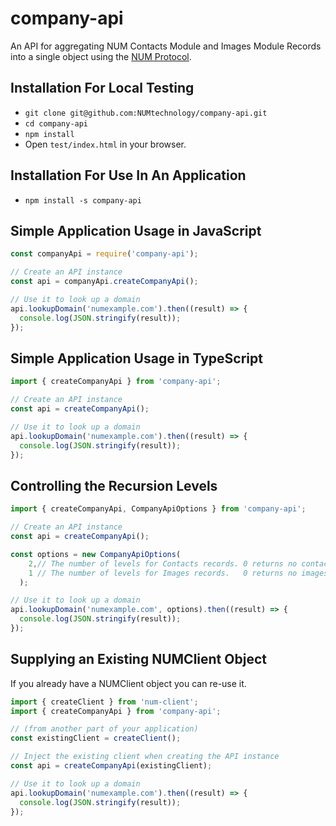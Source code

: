 # company-api

An API for aggregating NUM Contacts Module and Images Module Records into a single object using the [NUM Protocol](https://www.numprotocol.com/).

## Installation For Local Testing

- `git clone git@github.com:NUMtechnology/company-api.git`
- `cd company-api`
- `npm install`
- Open `test/index.html` in your browser.

## Installation For Use In An Application

- `npm install -s company-api`

## Simple Application Usage in JavaScript
```JavaScript
const companyApi = require('company-api');

// Create an API instance
const api = companyApi.createCompanyApi();

// Use it to look up a domain
api.lookupDomain('numexample.com').then((result) => {
  console.log(JSON.stringify(result));
});
```
## Simple Application Usage in TypeScript

```typescript
import { createCompanyApi } from 'company-api';

// Create an API instance
const api = createCompanyApi();

// Use it to look up a domain
api.lookupDomain('numexample.com').then((result) => {
  console.log(JSON.stringify(result));
});
```

## Controlling the Recursion Levels

```typescript
import { createCompanyApi, CompanyApiOptions } from 'company-api';

// Create an API instance
const api = createCompanyApi();

const options = new CompanyApiOptions(
    2,// The number of levels for Contacts records. 0 returns no contacts data.
    1 // The number of levels for Images records.   0 returns no images data.
  );

// Use it to look up a domain
api.lookupDomain('numexample.com', options).then((result) => {
  console.log(JSON.stringify(result));
});
```

## Supplying an Existing NUMClient Object

If you already have a NUMClient object you can re-use it.
```typescript
import { createClient } from 'num-client';
import { createCompanyApi } from 'company-api';

// (from another part of your application)
const existingClient = createClient();

// Inject the existing client when creating the API instance
const api = createCompanyApi(existingClient);

// Use it to look up a domain
api.lookupDomain('numexample.com').then((result) => {
  console.log(JSON.stringify(result));
});
```
